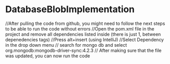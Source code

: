 # DatabaseBlobImplementation

//After pulling the code from github, you might need to follow the next steps to be able to run the code without errors
//Open the pom.xml file in the project and remove all dependencies listed inside (there is just 1, between depenedencies tags)
//Press alt+insert (using IntelliJ)
//Select Dependency in the drop down menu
// search for mongo db and select org.mongodb:mongodb-driver-sync:4.2.3
// After making sure that the file was updated, you can now run the code 
